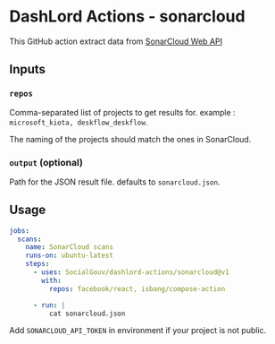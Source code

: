 # DashLord Actions - sonarcloud

This GitHub action extract data from [SonarCloud Web API](https://docs.sonarcloud.io/advanced-setup/web-api/)

## Inputs

### `repos`

Comma-separated list of projects to get results for. example : `microsoft_kiota, deskflow_deskflow`.

The naming of the projects should match the ones in SonarCloud.

### `output` (optional)

Path for the JSON result file. defaults to `sonarcloud.json`.

## Usage

```yaml
jobs:
  scans:
    name: SonarCloud scans
    runs-on: ubuntu-latest
    steps:
      - uses: SocialGouv/dashlord-actions/sonarcloud@v1
        with:
          repos: facebook/react, isbang/compose-action

      - run: |
          cat sonarcloud.json
```

Add `SONARCLOUD_API_TOKEN` in environment if your project is not public.
